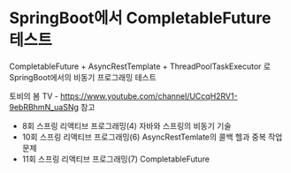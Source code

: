# SpringBoot에서 CompletableFuture 테스트

CompletableFuture + AsyncRestTemplate + ThreadPoolTaskExecutor 로 SpringBoot에서의 비동기 프로그래밍 테스트

토비의 봄 TV - https://www.youtube.com/channel/UCcqH2RV1-9ebRBhmN_uaSNg 참고

- 8회 스프링 리액티브 프로그래밍(4) 자바와 스프링의 비동기 기술
- 10회 스프링 리액티브 프로그래밍(6) AsyncRestTemlate의 콜백 헬과 중복 작업 문제
- 11회 스프링 리액티브 프로그래밍(7) CompletableFuture


